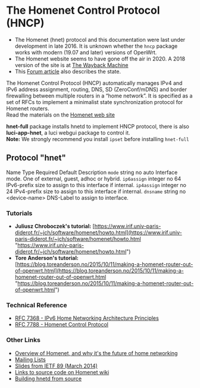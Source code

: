 # The Homenet Control Protocol (HNCP)

- The Homenet (hnet) protocol and this documentation were last under development in late 2016. It is unknown whether the `hncp` package works with modern (19.07 and later) versions of OpenWrt.
- The Homenet website seems to have gone off the air in 2020. A 2018 version of the site is at [The Wayback Machine](https://web.archive.org/web/20180831161552/http://homewrt.org/start "https://web.archive.org/web/20180831161552/http://homewrt.org/start")
- This [Forum article](https://forum.openwrt.org/t/homenet-hnet-documentation/209 "https://forum.openwrt.org/t/homenet-hnet-documentation/209") also describes the state.

The Homenet Control Protocol (HNCP) automatically manages IPv4 and IPv6 address assignment, routing, DNS, SD (ZeroConf/mDNS) and border firewalling between multiple routers in a “home network”. It is specified as a set of RFCs to implement a minimalist state synchronization protocol for Homenet routers.  
Read the materials on the [Homenet web site](http://www.homewrt.org "http://www.homewrt.org")

**hnet-full** package installs hnetd to implement HNCP protocol, there is also **luci-app-hnet**, a luci webgui package to control it.  
**Note:** We strongly recommend you install `ipset` before installing `hnet-full`

## Protocol "hnet"

Name Type Required Default Description `mode` string no auto Interface mode. One of external, guest, adhoc or hybrid. `ip6assign` integer no 64 IPv6-prefix size to assign to this interface if internal. `ip4assign` integer no 24 IPv4-prefix size to assign to this interface if internal. `dnsname` string no &lt;device-name&gt; DNS-Label to assign to interface.

### Tutorials

- **Juliusz Chroboczek's tutorial:** [https://www.irif.univ-paris-diderot.fr/~jch/software/homenet/howto.html](https://www.irif.univ-paris-diderot.fr/~jch/software/homenet/howto.html "https://www.irif.univ-paris-diderot.fr/~jch/software/homenet/howto.html")
- **Tore Anderson's tutorial:** [https://blog.toreanderson.no/2015/10/11/making-a-homenet-router-out-of-openwrt.html](https://blog.toreanderson.no/2015/10/11/making-a-homenet-router-out-of-openwrt.html "https://blog.toreanderson.no/2015/10/11/making-a-homenet-router-out-of-openwrt.html")

### Technical Reference

- [RFC 7368 - IPv6 Home Networking Architecture Principles](https://tools.ietf.org/html/rfc7368/ "https://tools.ietf.org/html/rfc7368/")
- [RFC 7788 - Homenet Control Protocol](https://tools.ietf.org/html/rfc7788 "https://tools.ietf.org/html/rfc7788")

### Other Links

- [Overview of Homenet, and why it's the future of home networking](https://blog.toreanderson.no/2015/10/02/homenet-the-future-of-home-networking.html "https://blog.toreanderson.no/2015/10/02/homenet-the-future-of-home-networking.html")
- [Mailing Lists](http://www.homewrt.org/about/mailinglist "http://www.homewrt.org/about/mailinglist")
- [Slides from IETF 89 (March 2014)](https://www.ietf.org/proceedings/89/slides/slides-89-homenet-3.pdf "https://www.ietf.org/proceedings/89/slides/slides-89-homenet-3.pdf")
- [Links to source code on Homenet wiki](http://www.homewrt.org/building/downloads "http://www.homewrt.org/building/downloads")
- [Building hnetd from source](http://www.homewrt.org/building/start "http://www.homewrt.org/building/start")

